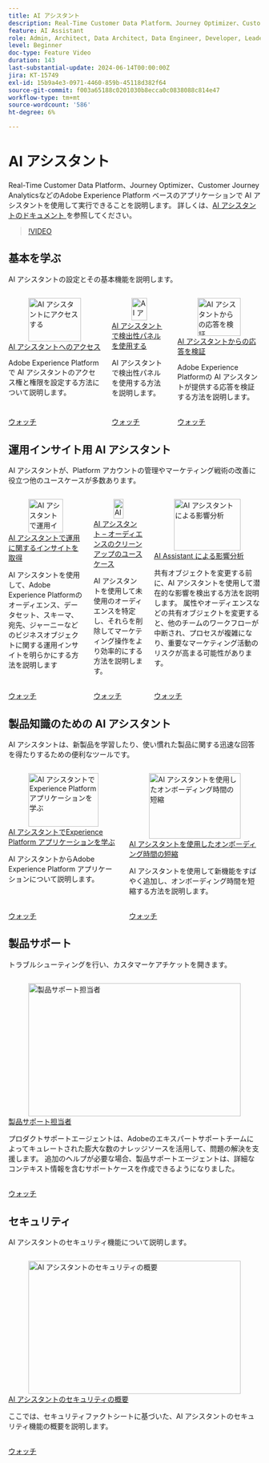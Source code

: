 ```yaml
---
title: AI アシスタント
description: Real-Time Customer Data Platform、Journey Optimizer、Customer Journey Analytics などの Adobe Experience Platform ベースのアプリケーションで AI アシスタントを使用して実行できることを説明します。
feature: AI Assistant
role: Admin, Architect, Data Architect, Data Engineer, Developer, Leader, User
level: Beginner
doc-type: Feature Video
duration: 143
last-substantial-update: 2024-06-14T00:00:00Z
jira: KT-15749
exl-id: 15b9a4e3-0971-4460-859b-45118d382f64
source-git-commit: f003a65188c0201030b8ecca0c0838088c814e47
workflow-type: tm+mt
source-wordcount: '586'
ht-degree: 6%

---
```


# AI アシスタント

Real-Time Customer Data Platform、Journey Optimizer、Customer Journey AnalyticsなどのAdobe Experience Platform ベースのアプリケーションで AI アシスタントを使用して実行できることを説明します。 詳しくは、[AI アシスタントのドキュメント ](https://experienceleague.adobe.com/ja/docs/experience-platform/ai-assistant/home) を参照してください。

>[!VIDEO](https://video.tv.adobe.com/v/3429845/?learn=on&enablevpops)

## 基本を学ぶ

AI アシスタントの設定とその基本機能を説明します。

<!-- CARDS
* access.md
* discoverability-panel.md
* validate-responses.md
-->
<!-- START CARDS HTML - DO NOT MODIFY BY HAND -->
<div class="columns">
    <div class="column is-half-tablet is-half-desktop is-one-third-widescreen" aria-label="Get access to AI Assistant">
        <div class="card" style="height: 100%; display: flex; flex-direction: column; height: 100%;">
            <div class="card-image">
                <figure class="image x-is-16by9">
                    <a href="access.md" title="AI アシスタントにアクセスする" target="_blank" rel="referrer">
                        <img class="is-bordered-r-small" src="https://video.tv.adobe.com/v/3436470/?format=jpeg&nocache=1748392732990" alt="AI アシスタントにアクセスする"
                             style="width: 100%; aspect-ratio: 16 / 9; object-fit: cover; overflow: hidden; display: block; margin: auto;">
                    </a>
                </figure>
            </div>
            <div class="card-content is-padded-small" style="display: flex; flex-direction: column; flex-grow: 1; justify-content: space-between;">
                <div class="top-card-content">
                    <p class="headline is-size-6 has-text-weight-bold">
                        <a href="access.md" target="_blank" rel="referrer" title="AI アシスタントにアクセスする">AI アシスタントへのアクセス </a>
                    </p>
                    <p class="is-size-6">Adobe Experience Platformで AI アシスタントのアクセス権と権限を設定する方法について説明します。</p>
                </div>
                <a href="access.md" target="_blank" rel="referrer" class="spectrum-Button spectrum-Button--outline spectrum-Button--primary spectrum-Button--sizeM" style="align-self: flex-start; margin-top: 1rem;">
                    <span class="spectrum-Button-label has-no-wrap has-text-weight-bold"> ウォッチ </span>
                </a>
            </div>
        </div>
    </div>
    <div class="column is-half-tablet is-half-desktop is-one-third-widescreen" aria-label="Use the discoverability panel in AI Assistant">
        <div class="card" style="height: 100%; display: flex; flex-direction: column; height: 100%;">
            <div class="card-image">
                <figure class="image x-is-16by9">
                    <a href="discoverability-panel.md" title="AI アシスタントの検出性パネルの使用" target="_blank" rel="referrer">
                        <img class="is-bordered-r-small" src="https://video.tv.adobe.com/v/3440963/?format=jpeg&nocache=1748392732984&captions=jpn" alt="AI アシスタントの検出性パネルの使用"
                             style="width: 100%; aspect-ratio: 16 / 9; object-fit: cover; overflow: hidden; display: block; margin: auto;">
                    </a>
                </figure>
            </div>
            <div class="card-content is-padded-small" style="display: flex; flex-direction: column; flex-grow: 1; justify-content: space-between;">
                <div class="top-card-content">
                    <p class="headline is-size-6 has-text-weight-bold">
                        <a href="discoverability-panel.md" target="_blank" rel="referrer" title="AI アシスタントの検出性パネルの使用">AI アシスタントで検出性パネルを使用する </a>
                    </p>
                    <p class="is-size-6">AI アシスタントで検出性パネルを使用する方法を説明します。</p>
                </div>
                <a href="discoverability-panel.md" target="_blank" rel="referrer" class="spectrum-Button spectrum-Button--outline spectrum-Button--primary spectrum-Button--sizeM" style="align-self: flex-start; margin-top: 1rem;">
                    <span class="spectrum-Button-label has-no-wrap has-text-weight-bold"> ウォッチ </span>
                </a>
            </div>
        </div>
    </div>
    <div class="column is-half-tablet is-half-desktop is-one-third-widescreen" aria-label="Validate responses from AI Assistant">
        <div class="card" style="height: 100%; display: flex; flex-direction: column; height: 100%;">
            <div class="card-image">
                <figure class="image x-is-16by9">
                    <a href="validate-responses.md" title="AI アシスタントからの応答を検証" target="_blank" rel="referrer">
                        <img class="is-bordered-r-small" src="https://video.tv.adobe.com/v/3441739/?format=jpeg&nocache=1748392733006&captions=jpn" alt="AI アシスタントからの応答を検証"
                             style="width: 100%; aspect-ratio: 16 / 9; object-fit: cover; overflow: hidden; display: block; margin: auto;">
                    </a>
                </figure>
            </div>
            <div class="card-content is-padded-small" style="display: flex; flex-direction: column; flex-grow: 1; justify-content: space-between;">
                <div class="top-card-content">
                    <p class="headline is-size-6 has-text-weight-bold">
                        <a href="validate-responses.md" target="_blank" rel="referrer" title="AI アシスタントからの応答を検証">AI アシスタントからの応答を検証 </a>
                    </p>
                    <p class="is-size-6">Adobe Experience Platformの AI アシスタントが提供する応答を検証する方法を説明します。</p>
                </div>
                <a href="validate-responses.md" target="_blank" rel="referrer" class="spectrum-Button spectrum-Button--outline spectrum-Button--primary spectrum-Button--sizeM" style="align-self: flex-start; margin-top: 1rem;">
                    <span class="spectrum-Button-label has-no-wrap has-text-weight-bold"> ウォッチ </span>
                </a>
            </div>
        </div>
    </div>
</div>
<!-- END CARDS HTML - DO NOT MODIFY BY HAND -->

## 運用インサイト用 AI アシスタント

AI アシスタントが、Platform アカウントの管理やマーケティング戦術の改善に役立つ他のユースケースが多数あります。

<!-- CARDS
* operational-insights.md
* find-unused-audiences.md
* impact-analysis.md
    {description = Learn how AI Assistant can help you detect potential impacts before changing shared objects. Changes to shared objects like attributes and audiences can disrupt workflows for other teams, complicating processes, and risk important marketing efforts.}
-->
<!-- START CARDS HTML - DO NOT MODIFY BY HAND -->
<div class="columns">
    <div class="column is-half-tablet is-half-desktop is-one-third-widescreen" aria-label="Get operational insights with AI Assistant">
        <div class="card" style="height: 100%; display: flex; flex-direction: column; height: 100%;">
            <div class="card-image">
                <figure class="image x-is-16by9">
                    <a href="operational-insights.md" title="AI アシスタントで運用インサイトを取得" target="_blank" rel="referrer">
                        <img class="is-bordered-r-small" src="https://video.tv.adobe.com/v/3444033/?format=jpeg&nocache=1748392734347&captions=jpn" alt="AI アシスタントで運用インサイトを取得"
                             style="width: 100%; aspect-ratio: 16 / 9; object-fit: cover; overflow: hidden; display: block; margin: auto;">
                    </a>
                </figure>
            </div>
            <div class="card-content is-padded-small" style="display: flex; flex-direction: column; flex-grow: 1; justify-content: space-between;">
                <div class="top-card-content">
                    <p class="headline is-size-6 has-text-weight-bold">
                        <a href="operational-insights.md" target="_blank" rel="referrer" title="AI アシスタントで運用インサイトを取得">AI アシスタントで運用に関するインサイトを取得</a>
                    </p>
                    <p class="is-size-6">AI アシスタントを使用して、Adobe Experience Platformのオーディエンス、データセット、スキーマ、宛先、ジャーニーなどのビジネスオブジェクトに関する運用インサイトを明らかにする方法を説明します</p>
                </div>
                <a href="operational-insights.md" target="_blank" rel="referrer" class="spectrum-Button spectrum-Button--outline spectrum-Button--primary spectrum-Button--sizeM" style="align-self: flex-start; margin-top: 1rem;">
                    <span class="spectrum-Button-label has-no-wrap has-text-weight-bold"> ウォッチ </span>
                </a>
            </div>
        </div>
    </div>
    <div class="column is-half-tablet is-half-desktop is-one-third-widescreen" aria-label="AI Assistant - Audience clean-up use case">
        <div class="card" style="height: 100%; display: flex; flex-direction: column; height: 100%;">
            <div class="card-image">
                <figure class="image x-is-16by9">
                    <a href="find-unused-audiences.md" title="AI アシスタント – オーディエンスクリーンアップのユースケース" target="_blank" rel="referrer">
                        <img class="is-bordered-r-small" src="https://video.tv.adobe.com/v/3441988/?format=jpeg&nocache=1748392734324&captions=jpn" alt="AI アシスタント – オーディエンスクリーンアップのユースケース"
                             style="width: 100%; aspect-ratio: 16 / 9; object-fit: cover; overflow: hidden; display: block; margin: auto;">
                    </a>
                </figure>
            </div>
            <div class="card-content is-padded-small" style="display: flex; flex-direction: column; flex-grow: 1; justify-content: space-between;">
                <div class="top-card-content">
                    <p class="headline is-size-6 has-text-weight-bold">
                        <a href="find-unused-audiences.md" target="_blank" rel="referrer" title="AI アシスタント – オーディエンスクリーンアップのユースケース">AI アシスタント – オーディエンスのクリーンアップのユースケース </a>
                    </p>
                    <p class="is-size-6">AI アシスタントを使用して未使用のオーディエンスを特定し、それらを削除してマーケティング操作をより効率的にする方法を説明します。</p>
                </div>
                <a href="find-unused-audiences.md" target="_blank" rel="referrer" class="spectrum-Button spectrum-Button--outline spectrum-Button--primary spectrum-Button--sizeM" style="align-self: flex-start; margin-top: 1rem;">
                    <span class="spectrum-Button-label has-no-wrap has-text-weight-bold"> ウォッチ </span>
                </a>
            </div>
        </div>
    </div>
    <div class="column is-half-tablet is-half-desktop is-one-third-widescreen" aria-label="Impact analysis with AI Assistant">
        <div class="card" style="height: 100%; display: flex; flex-direction: column; height: 100%;">
            <div class="card-image">
                <figure class="image x-is-16by9">
                    <a href="impact-analysis.md" title="AI アシスタントによる影響分析" target="_blank" rel="referrer">
                        <img class="is-bordered-r-small" src="https://video.tv.adobe.com/v/3441681/?format=jpeg&nocache=1748392734336&captions=jpn" alt="AI アシスタントによる影響分析"
                             style="width: 100%; aspect-ratio: 16 / 9; object-fit: cover; overflow: hidden; display: block; margin: auto;">
                    </a>
                </figure>
            </div>
            <div class="card-content is-padded-small" style="display: flex; flex-direction: column; flex-grow: 1; justify-content: space-between;">
                <div class="top-card-content">
                    <p class="headline is-size-6 has-text-weight-bold">
                        <a href="impact-analysis.md" target="_blank" rel="referrer" title="AI アシスタントによる影響分析">AI Assistant による影響分析 </a>
                    </p>
                    <p class="is-size-6">共有オブジェクトを変更する前に、AI アシスタントを使用して潜在的な影響を検出する方法を説明します。 属性やオーディエンスなどの共有オブジェクトを変更すると、他のチームのワークフローが中断され、プロセスが複雑になり、重要なマーケティング活動のリスクが高まる可能性があります。</p>
                </div>
                <a href="impact-analysis.md" target="_blank" rel="referrer" class="spectrum-Button spectrum-Button--outline spectrum-Button--primary spectrum-Button--sizeM" style="align-self: flex-start; margin-top: 1rem;">
                    <span class="spectrum-Button-label has-no-wrap has-text-weight-bold"> ウォッチ </span>
                </a>
            </div>
        </div>
    </div>
</div>
<!-- END CARDS HTML - DO NOT MODIFY BY HAND -->

## 製品知識のための AI アシスタント

AI アシスタントは、新製品を学習したり、使い慣れた製品に関する迅速な回答を得たりするための便利なツールです。

<!-- CARDS
* product-knowledge.md
* onboard.md
-->
<!-- START CARDS HTML - DO NOT MODIFY BY HAND -->
<div class="columns">
    <div class="column is-half-tablet is-half-desktop is-one-third-widescreen" aria-label="Learn Experience Platform applications with AI Assistant">
        <div class="card" style="height: 100%; display: flex; flex-direction: column; height: 100%;">
            <div class="card-image">
                <figure class="image x-is-16by9">
                    <a href="product-knowledge.md" title="AI アシスタントでExperience Platform アプリケーションを学ぶ" target="_blank" rel="referrer">
                        <img class="is-bordered-r-small" src="https://video.tv.adobe.com/v/3441025/?format=jpeg&nocache=1748392735046&captions=jpn" alt="AI アシスタントでExperience Platform アプリケーションを学ぶ"
                             style="width: 100%; aspect-ratio: 16 / 9; object-fit: cover; overflow: hidden; display: block; margin: auto;">
                    </a>
                </figure>
            </div>
            <div class="card-content is-padded-small" style="display: flex; flex-direction: column; flex-grow: 1; justify-content: space-between;">
                <div class="top-card-content">
                    <p class="headline is-size-6 has-text-weight-bold">
                        <a href="product-knowledge.md" target="_blank" rel="referrer" title="AI アシスタントでExperience Platform アプリケーションを学ぶ">AI アシスタントでExperience Platform アプリケーションを学ぶ </a>
                    </p>
                    <p class="is-size-6">AI アシスタントからAdobe Experience Platform アプリケーションについて説明します。</p>
                </div>
                <a href="product-knowledge.md" target="_blank" rel="referrer" class="spectrum-Button spectrum-Button--outline spectrum-Button--primary spectrum-Button--sizeM" style="align-self: flex-start; margin-top: 1rem;">
                    <span class="spectrum-Button-label has-no-wrap has-text-weight-bold"> ウォッチ </span>
                </a>
            </div>
        </div>
    </div>
    <div class="column is-half-tablet is-half-desktop is-one-third-widescreen" aria-label="Use AI Assistant to reduce onboarding time">
        <div class="card" style="height: 100%; display: flex; flex-direction: column; height: 100%;">
            <div class="card-image">
                <figure class="image x-is-16by9">
                    <a href="onboard.md" title="AI アシスタントを使用したオンボーディング時間の短縮" target="_blank" rel="referrer">
                        <img class="is-bordered-r-small" src="https://video.tv.adobe.com/v/3438032/?format=jpeg&nocache=1748392735030" alt="AI アシスタントを使用したオンボーディング時間の短縮"
                             style="width: 100%; aspect-ratio: 16 / 9; object-fit: cover; overflow: hidden; display: block; margin: auto;">
                    </a>
                </figure>
            </div>
            <div class="card-content is-padded-small" style="display: flex; flex-direction: column; flex-grow: 1; justify-content: space-between;">
                <div class="top-card-content">
                    <p class="headline is-size-6 has-text-weight-bold">
                        <a href="onboard.md" target="_blank" rel="referrer" title="AI アシスタントを使用したオンボーディング時間の短縮">AI アシスタントを使用したオンボーディング時間の短縮 </a>
                    </p>
                    <p class="is-size-6">AI アシスタントを使用して新機能をすばやく追加し、オンボーディング時間を短縮する方法を説明します。</p>
                </div>
                <a href="onboard.md" target="_blank" rel="referrer" class="spectrum-Button spectrum-Button--outline spectrum-Button--primary spectrum-Button--sizeM" style="align-self: flex-start; margin-top: 1rem;">
                    <span class="spectrum-Button-label has-no-wrap has-text-weight-bold"> ウォッチ </span>
                </a>
            </div>
        </div>
    </div>
</div>
<!-- END CARDS HTML - DO NOT MODIFY BY HAND -->

## 製品サポート

トラブルシューティングを行い、カスタマーケアチケットを開きます。

<!-- CARDS
* product-support-agent.md
-->
<!-- START CARDS HTML - DO NOT MODIFY BY HAND -->
<div class="columns">
    <div class="column is-half-tablet is-half-desktop is-one-third-widescreen" aria-label="Product Support Agent">
        <div class="card" style="height: 100%; display: flex; flex-direction: column; height: 100%;">
            <div class="card-image">
                <figure class="image x-is-16by9">
                    <a href="product-support-agent.md" title="製品サポート担当者" target="_blank" rel="referrer">
                        <img class="is-bordered-r-small" src="https://video.tv.adobe.com/v/3443184/?format=jpeg&nocache=1748392735554&captions=jpn" alt="製品サポート担当者"
                             style="width: 100%; aspect-ratio: 16 / 9; object-fit: cover; overflow: hidden; display: block; margin: auto;">
                    </a>
                </figure>
            </div>
            <div class="card-content is-padded-small" style="display: flex; flex-direction: column; flex-grow: 1; justify-content: space-between;">
                <div class="top-card-content">
                    <p class="headline is-size-6 has-text-weight-bold">
                        <a href="product-support-agent.md" target="_blank" rel="referrer" title="製品サポート担当者"> 製品サポート担当者 </a>
                    </p>
                    <p class="is-size-6">プロダクトサポートエージェントは、Adobeのエキスパートサポートチームによってキュレートされた膨大な数のナレッジソースを活用して、問題の解決を支援します。 追加のヘルプが必要な場合、製品サポートエージェントは、詳細なコンテキスト情報を含むサポートケースを作成できるようになりました。</p>
                </div>
                <a href="product-support-agent.md" target="_blank" rel="referrer" class="spectrum-Button spectrum-Button--outline spectrum-Button--primary spectrum-Button--sizeM" style="align-self: flex-start; margin-top: 1rem;">
                    <span class="spectrum-Button-label has-no-wrap has-text-weight-bold"> ウォッチ </span>
                </a>
            </div>
        </div>
    </div>
</div>
<!-- END CARDS HTML - DO NOT MODIFY BY HAND -->

## セキュリティ

AI アシスタントのセキュリティ機能について説明します。

<!-- CARDS
* security-overview.md
-->
<!-- START CARDS HTML - DO NOT MODIFY BY HAND -->
<div class="columns">
    <div class="column is-half-tablet is-half-desktop is-one-third-widescreen" aria-label="Security overview of AI Assistant">
        <div class="card" style="height: 100%; display: flex; flex-direction: column; height: 100%;">
            <div class="card-image">
                <figure class="image x-is-16by9">
                    <a href="security-overview.md" title="AI アシスタントのセキュリティの概要" target="_blank" rel="referrer">
                        <img class="is-bordered-r-small" src="https://video.tv.adobe.com/v/3441081/?format=jpeg&nocache=1748392736016&captions=jpn" alt="AI アシスタントのセキュリティの概要"
                             style="width: 100%; aspect-ratio: 16 / 9; object-fit: cover; overflow: hidden; display: block; margin: auto;">
                    </a>
                </figure>
            </div>
            <div class="card-content is-padded-small" style="display: flex; flex-direction: column; flex-grow: 1; justify-content: space-between;">
                <div class="top-card-content">
                    <p class="headline is-size-6 has-text-weight-bold">
                        <a href="security-overview.md" target="_blank" rel="referrer" title="AI アシスタントのセキュリティの概要">AI アシスタントのセキュリティの概要 </a>
                    </p>
                    <p class="is-size-6">ここでは、セキュリティファクトシートに基づいた、AI アシスタントのセキュリティ機能の概要を説明します。</p>
                </div>
                <a href="security-overview.md" target="_blank" rel="referrer" class="spectrum-Button spectrum-Button--outline spectrum-Button--primary spectrum-Button--sizeM" style="align-self: flex-start; margin-top: 1rem;">
                    <span class="spectrum-Button-label has-no-wrap has-text-weight-bold"> ウォッチ </span>
                </a>
            </div>
        </div>
    </div>
</div>
<!-- END CARDS HTML - DO NOT MODIFY BY HAND -->
